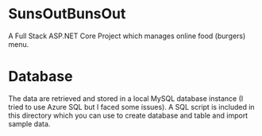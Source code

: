 # SunsOutBunsOut
A Full Stack ASP.NET Core Project which manages online food (burgers) menu.

# Database
The data are retrieved and stored in a local MySQL database instance (I tried to use Azure SQL but I faced some issues). A SQL script is included in this directory which you can use to create database and table and import sample data.